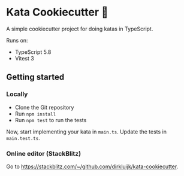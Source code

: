 # Kata Cookiecutter 🍪

A simple cookiecutter project for doing katas in TypeScript.

Runs on:

- TypeScript 5.8
- Vitest 3

## Getting started

### Locally

- Clone the Git repository
- Run `npm install`
- Run `npm test` to run the tests

Now, start implementing your kata in `main.ts`. Update the tests in `main.test.ts`.

### Online editor (StackBlitz)

Go to https://stackblitz.com/~/github.com/dirkluijk/kata-cookiecutter.
